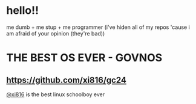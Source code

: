 # hello!!
me dumb + me stup + me programmer
(i've hiden all of my repos 'cause i am afraid of your opinion (they're bad))

# THE BEST OS EVER - GOVNOS

## https://github.com/xi816/gc24 

[@xi816](https://github.com/xi816) is the best linux schoolboy ever
